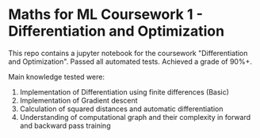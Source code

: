 # Maths for ML Coursework 1 - Differentiation and Optimization

This repo contains a jupyter notebook for the coursework "Differentiation and Optimization". Passed all automated tests. Achieved a grade of 90%+.

Main knowledge tested were:
1. Implementation of Differentiation using finite differences (Basic)
2. Implementation of Gradient descent
3. Calculation of squared distances and automatic differentiation
4. Understanding of computational graph and their complexity in forward and backward pass training